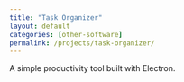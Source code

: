 ```yaml
---
title: "Task Organizer"
layout: default
categories: [other-software]
permalink: /projects/task-organizer/
---
```


A simple productivity tool built with Electron.
